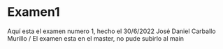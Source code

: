# Examen1
Aquí esta el examen numero 1, hecho el 30/6/2022
José Daniel Carballo Murillo
/ El examen esta en el master, no pude subirlo al main
